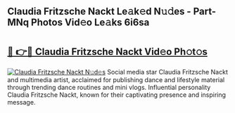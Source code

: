 ## Claudia Fritzsche Nackt Le𝚊k𝚎d N𝚞𝚍es - Part-MNq Photos Vid𝚎o Le𝚊ks 6i6sa

# <h2><a href="http://fb73mga.evod.top/?m=Claudia+Fritzsche+Nackt">🔗 👉🔴 Claudia Fritzsche Nackt Vid𝚎o Ph𝚘t𝚘s</a></h2>

[![Claudia Fritzsche Nackt N𝚞d𝚎s](https://i.imgur.com/8V9OHl7.gif)](http://fb73mga.evod.top/?m=Claudia+Fritzsche+Nackt)
Social media star Claudia Fritzsche Nackt and multimedia artist, acclaimed for publishing dance and lifestyle material through trending dance routines and mini vlogs. Influential personality Claudia Fritzsche Nackt, known for their captivating presence and inspiring message. 
